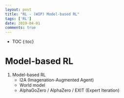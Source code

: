 ```yaml
---
layout: post
title: "RL - (WIP) Model-based RL"
tags: ['RL']
date: 2019-04-01
comments: true
---
```


* TOC
{:toc}

# Model-based RL

1. Model-based RL
    - I2A (Imagenation-Augmented Agent)
    - World model
    - AlphaGoZero / AlphaZero / EXIT (Expert Iteration)